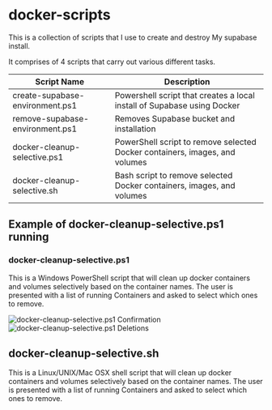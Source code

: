 # docker-scripts

This is a collection of scripts that I use to create and destroy My supabase install.

It comprises of 4 scripts that carry out various different tasks.

| Script Name                     | Description                                                                 |
|---------------------------------|-----------------------------------------------------------------------------|
| create-supabase-environment.ps1 | Powershell script that creates a local install of Supabase using Docker     |
| remove-supabase-environment.ps1 | Removes Supabase bucket and installation                                    |
| docker-cleanup-selective.ps1    | PowerShell script to remove selected Docker containers, images, and volumes |
| docker-cleanup-selective.sh     | Bash script to remove selected Docker containers, images, and volumes       |

## Example of docker-cleanup-selective.ps1 running
### docker-cleanup-selective.ps1
This is a Windows PowerShell script that will clean up docker containers and volumes selectively based on the container names.
The user is presented with a list of running Containers and asked to select which ones to remove.

![docker-cleanup-selective.ps1 Confirmation](https://github.com/user-attachments/assets/043afa0a-b4cb-4d04-8a68-4bba9b90c80c)
![docker-cleanup-selective.ps1 Deletions](https://github.com/user-attachments/assets/b8716a9c-2a84-457b-a51a-dffd15f4a1c4)


## docker-cleanup-selective.sh
This is a Linux/UNIX/Mac OSX shell script that will clean up docker containers and volumes selectively based on the container names.
The user is presented with a list of running Containers and asked to select which ones to remove.

